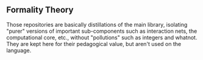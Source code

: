 ## Formality Theory

Those repositories are basically distillations of the main library, isolating "purer" versions of important sub-components such as interaction nets, the computational core, etc., without "pollutions" such as integers and whatnot. They are kept here for their pedagogical value, but aren't used on the language.
